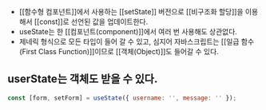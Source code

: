 - [[함수형 컴포넌트]]에서 사용하는 [[setState]] 버전으로 [[비구조화 할당]]을 이용해서 [[const]]로 선언된 값을 업데이트한다.
- useState는 한 [[컴포넌트(component)]]에서 여러 번 사용해도 상관없다.
- 제네릭 형식으로 모든 타입이 들어 갈 수 있고, 심지어 자바스크립트는  [[일급 함수(First Class Function)]]이므로 [[객체(Object)]]도 들어갈 수 있다.


## userState는 객체도 받을 수 있다.

```jsx
const [form, setForm] = useState({ username: '', message: '' });
```